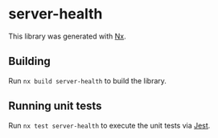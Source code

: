 # server-health

This library was generated with [Nx](https://nx.dev).

## Building

Run `nx build server-health` to build the library.

## Running unit tests

Run `nx test server-health` to execute the unit tests via [Jest](https://jestjs.io).
